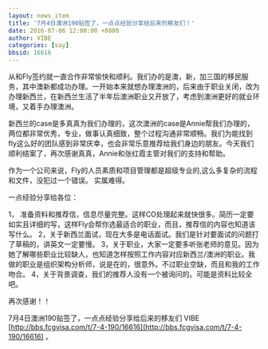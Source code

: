 ```yaml
---
layout: news_item
title: '7月4日澳洲190贴签了，一点点经验分享给后来的移友们！'
date: 2016-07-06 12:00:00 +0800
author: VIBE
categories: [say]
bbsid: 16616 
---
```


从和Fly签约就一直合作非常愉快和顺利。我们办的是澳，新，加三国的移民服务，其中澳新都成功办理。一开始本来就想办理澳洲的，后来由于职业关闭，改为办理新西兰，在新西兰生活了半年后澳洲职业又开放了，考虑到澳洲更好的就业环境，又着手办理澳洲。

新西兰的case是多真真为我们办理的，这次澳洲的case是Annie帮我们办理的，两位都非常优秀，专业，做事认真细致，整个过程沟通非常顺畅。我们为能找到fly这么好的团队感到非常庆幸，也会非常乐意推荐给我们身边的朋友。今天我们顺利结案了，再次感谢真真，Annie和张红霞主管对我们的支持和帮助。

作为一个公司来说，Fly的人员素质和项目管理都是超级专业的,这么多复杂的流程和文件，没犯过一个错误。 实属难得。

一点经验分享给各位：

1， 准备资料和推荐信，信息尽量完整。这样CO处理起来就快很多。简历一定要如实且详细的写，这样Fly会帮你选最适合的职业，而且，推荐信的内容也知道该写什么。
2，关于新西兰面试，现在大多是电话面试。我们是针对要面试的问题打了草稿的，讲英文一定要慢。 
3，关于职业，大家一定要多听张老师的意见。因为她了解哪些职业比较缺人，也知道怎样按照工作内容对应新西兰/澳洲的职业。我做的职业是组织架构分析师，说是在的，很意外。不过职业空缺，而且和我的工作吻合。
4，关于背景调查，我们的推荐人没有一个被询问的。可能是资料比较全吧。

再次感谢！！

7月4日澳洲190贴签了，一点点经验分享给后来的移友们 VIBE  [http://bbs.fcgvisa.com/t/7-4-190/16616](http://bbs.fcgvisa.com/t/7-4-190/16616) 。